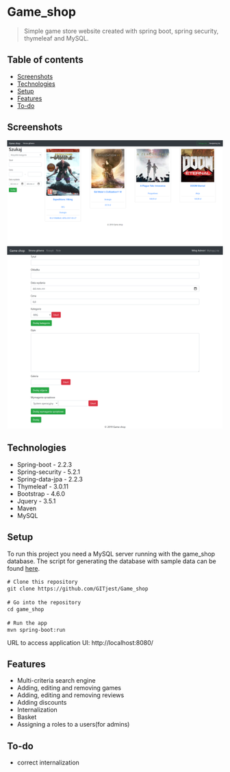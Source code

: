 # Game_shop
> Simple game store website created with spring boot, spring security, thymeleaf and MySQL.

## Table of contents
* [Screenshots](#screenshots)
* [Technologies](#technologies)
* [Setup](#setup)
* [Features](#features)
* [To-do](#To-do)

## Screenshots
![Home](./img/index.png)
![Add game form](./img/add-game.png)

## Technologies
* Spring-boot - 2.2.3
* Spring-security - 5.2.1
* Spring-data-jpa - 2.2.3
* Thymeleaf - 3.0.11
* Bootstrap - 4.6.0
* Jquery - 3.5.1
* Maven
* MySQL

## Setup
To run this project you need a MySQL server running with the game_shop database. The script for generating the database with sample data can be found [here](https://github.com/GITjest/Game_shop/blob/master/Game_shop.sql).
```
# Clone this repository
git clone https://github.com/GITjest/Game_shop

# Go into the repository
cd game_shop

# Run the app
mvn spring-boot:run
```
URL to access application UI: http://localhost:8080/

## Features
* Multi-criteria search engine
* Adding, editing and removing games
* Adding, editing and removing reviews
* Adding discounts
* Internalization
* Basket
* Assigning a roles to a users(for admins)

## To-do
* correct internalization
